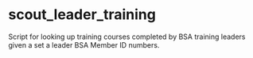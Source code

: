 scout_leader_training
=====================

Script for looking up training courses completed by BSA training leaders given a set a leader BSA Member ID numbers.